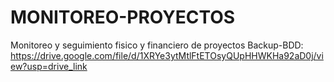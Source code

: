 # MONITOREO-PROYECTOS
 Monitoreo y seguimiento fisico y financiero de proyectos
 Backup-BDD:
 https://drive.google.com/file/d/1XRYe3ytMtlFtETOsyQUpHHWKHa92aD0j/view?usp=drive_link
